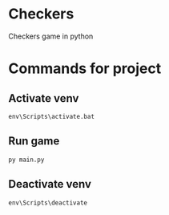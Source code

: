 # Checkers
Checkers game in python

# Commands for project
## Activate venv
    env\Scripts\activate.bat
## Run game
    py main.py
## Deactivate venv
    env\Scripts\deactivate